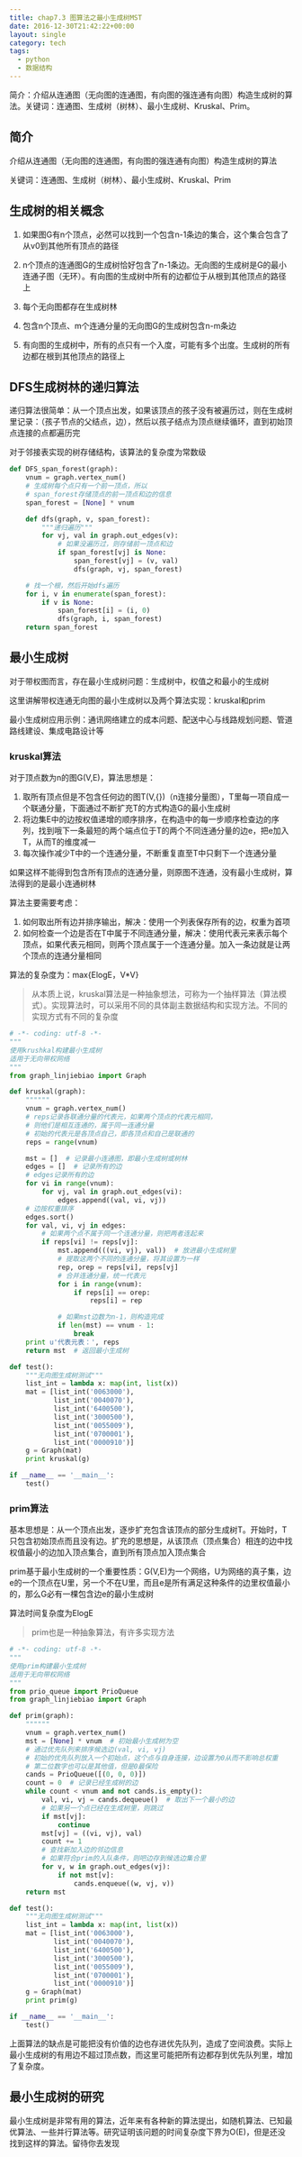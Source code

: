 ```yaml
---
title: chap7.3 图算法之最小生成树MST
date: 2016-12-30T21:42:22+00:00
layout: single
category: tech
tags:
  - python
  - 数据结构
---
```

简介：介绍从连通图（无向图的连通图，有向图的强连通有向图）构造生成树的算法。关键词：连通图、生成树（树林）、最小生成树、Kruskal、Prim。

## 简介

介绍从连通图（无向图的连通图，有向图的强连通有向图）构造生成树的算法

关键词：连通图、生成树（树林）、最小生成树、Kruskal、Prim



## 生成树的相关概念

1. 如果图G有n个顶点，必然可以找到一个包含n-1条边的集合，这个集合包含了从v0到其他所有顶点的路径
2. n个顶点的连通图G的生成树恰好包含了n-1条边。无向图的生成树是G的最小连通子图（无环）。有向图的生成树中所有的边都位于从根到其他顶点的路径上


3. 每个无向图都存在生成树林
4. 包含n个顶点、m个连通分量的无向图G的生成树包含n-m条边
5. 有向图的生成树中，所有的点只有一个入度，可能有多个出度。生成树的所有边都在根到其他顶点的路径上

## DFS生成树林的递归算法

递归算法很简单：从一个顶点出发，如果该顶点的孩子没有被遍历过，则在生成树里记录：（孩子节点的父结点，边），然后以孩子结点为顶点继续循环，直到初始顶点连接的点都遍历完

对于邻接表实现的树存储结构，该算法的复杂度为常数级

```python
def DFS_span_forest(graph):
    vnum = graph.vertex_num()
    # 生成树每个点只有一个前一顶点，所以
    # span_forest存储顶点的前一顶点和边的信息
    span_forest = [None] * vnum

    def dfs(graph, v, span_forest):
        """递归遍历"""
        for vj, val in graph.out_edges(v):
            # 如果没遍历过，则存储前一顶点和边
            if span_forest[vj] is None:
                span_forest[vj] = (v, val)
                dfs(graph, vj, span_forest)

    # 找一个根，然后开始dfs遍历
    for i, v in enumerate(span_forest):
        if v is None:
            span_forest[i] = (i, 0)
            dfs(graph, i, span_forest)
    return span_forest

```

## 最小生成树

对于带权图而言，存在最小生成树问题：生成树中，权值之和最小的生成树

这里讲解带权连通无向图的最小生成树以及两个算法实现：kruskal和prim

最小生成树应用示例：通讯网络建立的成本问题、配送中心与线路规划问题、管道路线建设、集成电路设计等

### kruskal算法

对于顶点数为n的图G(V,E)，算法思想是：

1. 取所有顶点但是不包含任何边的图T(V,{})（n连接分量图），T里每一项自成一个联通分量，下面通过不断扩充T的方式构造G的最小生成树
2. 将边集E中的边按权值递增的顺序排序，在构造中的每一步顺序检查边的序列，找到哦下一条最短的两个端点位于T的两个不同连通分量的边e，把e加入T，从而T的维度减一
3. 每次操作减少T中的一个连通分量，不断重复直至T中只剩下一个连通分量

如果这样不能得到包含所有顶点的连通分量，则原图不连通，没有最小生成树，算法得到的是最小连通树林

算法主要需要考虑：

1. 如何取出所有边并排序输出，解决：使用一个列表保存所有的边，权重为首项
1.  如何检查一个边是否在T中属于不同连通分量，解决：使用代表元来表示每个顶点，如果代表元相同，则两个顶点属于一个连通分量。加入一条边就是让两个顶点的连通分量相同

算法的复杂度为：max{ElogE，V*V}

> 从本质上说，kruskal算法是一种抽象想法，可称为一个抽样算法（算法模式）。实现算法时，可以采用不同的具体副主数据结构和实现方法。不同的实现方式有不同的复杂度


```python
# -*- coding: utf-8 -*-
"""
使用krushkal构建最小生成树
适用于无向带权网络
"""
from graph_linjiebiao import Graph

def kruskal(graph):
    """"""
    vnum = graph.vertex_num()
    # reps记录各联通分量的代表元，如果两个顶点的代表元相同，
    # 则他们是相互连通的，属于同一连通分量
    # 初始的代表元是各顶点自己，即各顶点和自己是联通的
    reps = range(vnum)

    mst = []  # 记录最小连通图，即最小生成树或树林
    edges = []  # 记录所有的边
    # edges记录所有的边
    for vi in range(vnum):
        for vj, val in graph.out_edges(vi):
            edges.append((val, vi, vj))
    # 边按权重排序
    edges.sort()
    for val, vi, vj in edges:
        # 如果两个点不属于同一个连通分量，则把两者连起来
        if reps[vi] != reps[vj]:
            mst.append(((vi, vj), val))  # 放进最小生成树里
            # 提取这两个不同的连通分量，将其设置为一样
            rep, orep = reps[vi], reps[vj]
            # 合并连通分量，统一代表元
            for i in range(vnum):
                if reps[i] == orep:
                    reps[i] = rep

            # 如果mst边数为n-1，则构造完成
            if len(mst) == vnum - 1:
                break
    print u'代表元表：', reps
    return mst  # 返回最小生成树

def test():
    """无向图生成树测试"""
    list_int = lambda x: map(int, list(x))
    mat = [list_int('0063000'),
           list_int('0040070'),
           list_int('6400500'),
           list_int('3000500'),
           list_int('0055009'),
           list_int('0700001'),
           list_int('0000910')]
    g = Graph(mat)
    print kruskal(g)

if __name__ == '__main__':
    test()
```

### prim算法

基本思想是：从一个顶点出发，逐步扩充包含该顶点的部分生成树T。开始时，T只包含初始顶点而且没有边。扩充的思想是，从该顶点（顶点集合）相连的边中找权值最小的边加入顶点集合，直到所有顶点加入顶点集合

prim基于最小生成树的一个重要性质：G(V,E)为一个网络，U为网络的真子集，边e的一个顶点在U里，另一个不在U里，而且e是所有满足这种条件的边里权值最小的，那么G必有一棵包含边e的最小生成树

算法时间复杂度为ElogE

> prim也是一种抽象算法，有许多实现方法
>

```python
# -*- coding: utf-8 -*-
"""
使用prim构建最小生成树
适用于无向带权网络
"""
from prio_queue import PrioQueue
from graph_linjiebiao import Graph

def prim(graph):
    """"""
    vnum = graph.vertex_num()
    mst = [None] * vnum  # 初始最小生成树为空
    # 通过优先队列来排序候选边(val, vi, vj)
    # 初始的优先队列放入一个初始点，这个点与自身连接，边设置为0从而不影响总权重
    # 第二位数字也可以是其他值，但是0最保险
    cands = PrioQueue([(0, 0, 0)])
    count = 0  # 记录已经生成树的边
    while count < vnum and not cands.is_empty():
        val, vi, vj = cands.dequeue()  # 取出下一个最小的边
        # 如果另一个点已经在生成树里，则跳过
        if mst[vj]:
            continue
        mst[vj] = ((vi, vj), val)
        count += 1
        # 查找新加入边的邻边信息
        # 如果符合prim的入队条件，则吧边存到候选边集合里
        for v, w in graph.out_edges(vj):
            if not mst[v]:
                cands.enqueue((w, vj, v))
    return mst

def test():
    """无向图生成树测试"""
    list_int = lambda x: map(int, list(x))
    mat = [list_int('0063000'),
           list_int('0040070'),
           list_int('6400500'),
           list_int('3000500'),
           list_int('0055009'),
           list_int('0700001'),
           list_int('0000910')]
    g = Graph(mat)
    print prim(g)

if __name__ == '__main__':
    test()
```

上面算法的缺点是可能把没有价值的边也存进优先队列，造成了空间浪费。实际上最小生成树的有用边不超过顶点数，而这里可能把所有边都存到优先队列里，增加了复杂度。

## 最小生成树的研究

最小生成树是非常有用的算法，近年来有各种新的算法提出，如随机算法、已知最优算法、一些并行算法等。研究证明该问题的时间复杂度下界为O(E)，但是还没找到这样的算法。留待你去发现
